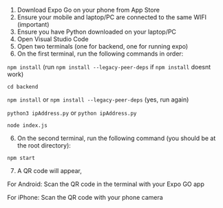 1. Download Expo Go on your phone from App Store
2. Ensure your mobile and laptop/PC are connected to the same WIFI (important)
3. Ensure you have Python downloaded on your laptop/PC
4. Open Visual Studio Code 
5. Open two terminals (one for backend, one for running expo)
6. On the first terminal, run the following commands in order:

`npm install` (run `npm install --legacy-peer-deps` if `npm install` doesnt work)

`cd backend`

`npm install` or `npm install --legacy-peer-deps`  (yes, run again)

`python3 ipAddress.py` or `python ipAddress.py` 

`node index.js`

6. On the second terminal, run the following command (you should be at the root directory): 

`npm start` 

7. A QR code will appear, 

For Android: 
Scan the QR code in the terminal with your Expo GO app

For iPhone:
Scan the QR code with your phone camera
